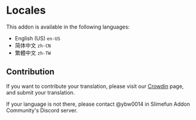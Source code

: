 # Locales

This addon is available in the following languages:

- English (US) `en-US`
- 简体中文 `zh-CN`
- 繁體中文 `zh-TW`

## Contribution

If you want to contribute your translation, please visit our [Crowdin](https://crowdin.com/project/fastmachines) page, and submit your translation.

If your language is not there, please contact @ybw0014 in Slimefun Addon Community's Discord server.
